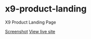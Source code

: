 # x9-product-landing
X9 Product Landing Page

[Screenshot](https://i.imgur.com/JcrLq60.png)
[View live site](https://codepen.io/SkyintheSea/pen/axBybY)
